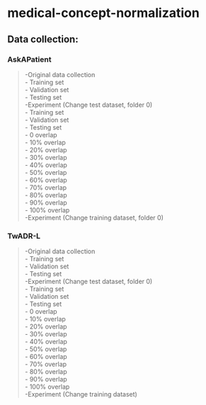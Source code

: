 # medical-concept-normalization
## Data collection:
### AskAPatient 
  >-Original data collection  
    - Training set  
    - Validation set  
    - Testing set  
  >-Experiment (Change test dataset, folder 0)   
    - Training set  
    - Validation set    
    - Testing set  
      - 0 overlap  
      - 10% overlap  
      - 20% overlap  
      - 30% overlap  
      - 40% overlap  
      - 50% overlap  
      - 60% overlap  
      - 70% overlap  
      - 80% overlap  
      - 90% overlap  
      - 100% overlap  
  >-Experiment (Change training dataset, folder 0)  
### TwADR-L
  >-Original data collection  
    - Training set  
    - Validation set  
    - Testing set  
  >-Experiment (Change test dataset, folder 0)   
    - Training set  
    - Validation set  
    - Testing set  
      - 0 overlap  
      - 10% overlap  
      - 20% overlap  
      - 30% overlap  
      - 40% overlap  
      - 50% overlap  
      - 60% overlap  
      - 70% overlap  
      - 80% overlap  
      - 90% overlap  
      - 100% overlap  
  >-Experiment (Change training dataset)
